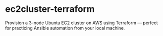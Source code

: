 # ec2cluster-terraform
Provision a 3-node Ubuntu EC2 cluster on AWS using Terraform — perfect for practicing Ansible automation from your local machine.
